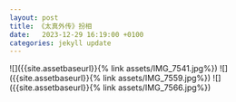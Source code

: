 ```yaml
---
layout: post
title: 《太真外传》扮相
date:   2023-12-29 16:19:00 +0100
categories: jekyll update
---
```

![]({{site.assetbaseurl}}{% link assets/IMG_7541.jpg%})
![]({{site.assetbaseurl}}{% link assets/IMG_7559.jpg%})
![]({{site.assetbaseurl}}{% link assets/IMG_7566.jpg%})




